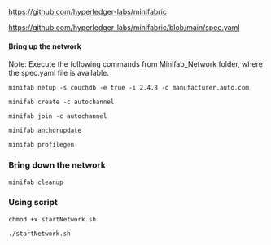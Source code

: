https://github.com/hyperledger-labs/minifabric

https://github.com/hyperledger-labs/minifabric/blob/main/spec.yaml


####    Bring up the network ###

Note: Execute the following commands from Minifab_Network folder, where the spec.yaml file is available.

```
minifab netup -s couchdb -e true -i 2.4.8 -o manufacturer.auto.com
```
```
minifab create -c autochannel
```
```
minifab join -c autochannel
```
```
minifab anchorupdate
```
```
minifab profilegen
```
### Bring down the network ###
```
minifab cleanup
```
### Using script ###
```
chmod +x startNetwork.sh
```
```
./startNetwork.sh
```

